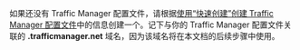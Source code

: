 如果还没有 Traffic Manager 配置文件，请根据[使用“快速创建”创建 Traffic Manager 配置文件][使用“快速创建”创建 Traffic Manager 配置文件]中的信息创建一个。记下与你的 Traffic Manager 配置文件关联的 **.trafficmanager.net** 域名，因为该域名将在本文档的后续步骤中使用。

  [使用“快速创建”创建 Traffic Manager 配置文件]: http://msdn.microsoft.com/zh-cn/library/windowsazure/dn339012.aspx
